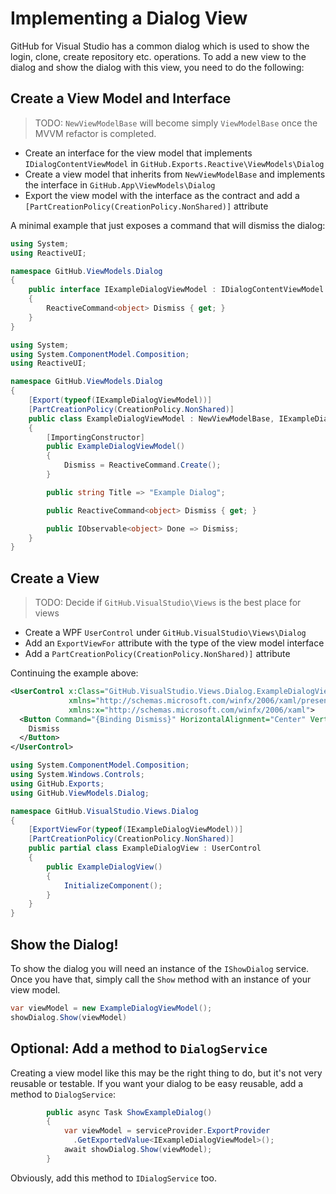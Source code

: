 # Implementing a Dialog View

GitHub for Visual Studio has a common dialog which is used to show the login, clone, create repository etc. operations. To add a new view to the dialog and show the dialog with this view, you need to do the following:

## Create a View Model and Interface

> TODO: `NewViewModelBase` will become simply `ViewModelBase` once the MVVM refactor is completed.

- Create an interface for the view model that implements `IDialogContentViewModel` in `GitHub.Exports.Reactive\ViewModels\Dialog`
- Create a view model that inherits from `NewViewModelBase` and implements the interface in `GitHub.App\ViewModels\Dialog`
- Export the view model with the interface as the contract and add a `[PartCreationPolicy(CreationPolicy.NonShared)]` attribute

A minimal example that just exposes a command that will dismiss the dialog:

```csharp
using System;
using ReactiveUI;

namespace GitHub.ViewModels.Dialog
{
    public interface IExampleDialogViewModel : IDialogContentViewModel
    {
        ReactiveCommand<object> Dismiss { get; }
    }
}
```

```csharp
using System;
using System.ComponentModel.Composition;
using ReactiveUI;

namespace GitHub.ViewModels.Dialog
{
    [Export(typeof(IExampleDialogViewModel))]
    [PartCreationPolicy(CreationPolicy.NonShared)]
    public class ExampleDialogViewModel : NewViewModelBase, IExampleDialogViewModel
    {
        [ImportingConstructor]
        public ExampleDialogViewModel()
        {
            Dismiss = ReactiveCommand.Create();
        }

        public string Title => "Example Dialog";

        public ReactiveCommand<object> Dismiss { get; }

        public IObservable<object> Done => Dismiss;
    }
}
```

## Create a View

> TODO: Decide if `GitHub.VisualStudio\Views` is the best place for views

- Create a WPF `UserControl` under `GitHub.VisualStudio\Views\Dialog` 
- Add an `ExportViewFor` attribute with the type of the view model interface
- Add a `PartCreationPolicy(CreationPolicy.NonShared)]` attribute

Continuing the example above:

```xml
<UserControl x:Class="GitHub.VisualStudio.Views.Dialog.ExampleDialogView"
             xmlns="http://schemas.microsoft.com/winfx/2006/xaml/presentation"
             xmlns:x="http://schemas.microsoft.com/winfx/2006/xaml">
  <Button Command="{Binding Dismiss}" HorizontalAlignment="Center" VerticalAlignment="Center">
    Dismiss
  </Button>
</UserControl>
```

```csharp
using System.ComponentModel.Composition;
using System.Windows.Controls;
using GitHub.Exports;
using GitHub.ViewModels.Dialog;

namespace GitHub.VisualStudio.Views.Dialog
{
    [ExportViewFor(typeof(IExampleDialogViewModel))]
    [PartCreationPolicy(CreationPolicy.NonShared)]
    public partial class ExampleDialogView : UserControl
    {
        public ExampleDialogView()
        {
            InitializeComponent();
        }
    }
}
```

## Show the Dialog!

To show the dialog you will need an instance of the `IShowDialog` service. Once you have that, simply call the `Show` method with an instance of your view model.

```csharp
var viewModel = new ExampleDialogViewModel();
showDialog.Show(viewModel)
```

## Optional: Add a method to `DialogService`

Creating a view model like this may be the right thing to do, but it's not very reusable or testable. If you want your dialog to be easy reusable, add a method to `DialogService`:

```csharp
        public async Task ShowExampleDialog()
        {
            var viewModel = serviceProvider.ExportProvider
              .GetExportedValue<IExampleDialogViewModel>();
            await showDialog.Show(viewModel);
        }
```

Obviously, add this method to `IDialogService` too.